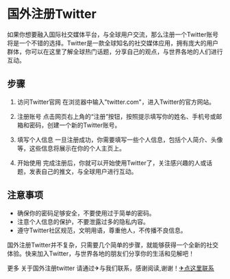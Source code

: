 # 国外注册Twitter

如果你想要融入国际社交媒体平台，与全球用户交流，那么注册一个Twitter账号将是一个不错的选择。Twitter是一款全球知名的社交媒体应用，拥有庞大的用户群体，你可以在这里了解全球热门话题，分享自己的观点，与世界各地的人们进行互动。

## 步骤

1. 访问Twitter官网
    在浏览器中输入"twitter.com"，进入Twitter的官方网站。

2. 注册账号
    点击网页右上角的“注册”按钮，按照提示填写你的姓名、手机号或邮箱和密码，创建一个新的Twitter账号。

3. 填写个人信息
    一旦注册成功，你需要填写一些个人信息，包括个人简介、头像等，这些信息将展示在你的个人主页上。

4. 开始使用
    完成注册后，你就可以开始使用Twitter了，关注感兴趣的人或话题，发表自己的推文，与全球用户进行互动。

## 注意事项

- 确保你的密码足够安全，不要使用过于简单的密码。
- 注意个人信息的保护，不要泄露过多的隐私内容。
- 遵守Twitter社区规范，文明用语，尊重他人，不传播不良信息。

国外注册Twitter并不复杂，只需要几个简单的步骤，就能够获得一个全新的社交体验。快来加入Twitter，与世界各地的朋友们分享你的生活和见解吧！

更多 关于国外注册twitter 请通过✈与我们联系，感谢阅读,谢谢！[✈点这里联系](https://acc.k02.cc)